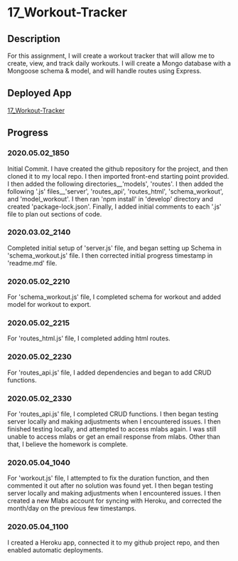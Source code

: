 # 17_Workout-Tracker

## Description

For this assignment, I will create a workout tracker  that will allow me to create, view, and track daily workouts. I will create a Mongo database with a Mongoose schema &amp; model, and will handle routes using Express.

## Deployed App

[17_Workout-Tracker](https://arcane-journey-09301.herokuapp.com/ "Deployed App on Heroku")

## Progress

### 2020.05.02_1850 

Initial Commit.  I have created the github repository for the project, and then cloned it to my local repo.  I then imported front-end starting point provided.  I then added the following directories__'models', 'routes'.  I then added the following '.js' files__'server', 'routes_api', 'routes_html', 'schema_workout', and 'model_workout'.  I then ran 'npm install' in 'develop' directory and created 'package-lock.json'.   Finally, I added initial comments to each '.js' file to plan out sections of code.

### 2020.03.02_2140
 
Completed initial setup of 'server.js' file, and began setting up Schema in 'schema_workout.js' file.  I then corrected initial progress timestamp in 'readme.md' file.

### 2020.05.02_2210
 
For 'schema_workout.js' file, I completed schema for workout and added model for workout to export.

### 2020.05.02_2215
 
For 'routes_html.js' file, I completed adding html routes.

### 2020.05.02_2230
 
For 'routes_api.js' file, I added dependencies and began to add CRUD functions.

### 2020.05.02_2330
 
For 'routes_api.js' file, I completed CRUD functions.  I then began testing server locally and making adjustments when I encountered issues.  I then finished testing locally, and attempted to access mlabs again.  I was still unable to access mlabs or get an email response from mlabs.  Other than that, I believe the homework is complete.

### 2020.05.04_1040
 
For 'workout.js' file, I attempted to fix the duration function, and then commented it out after no solution was found yet.  I then began testing server locally and making adjustments when I encountered issues.  I then created a new Mlabs account for syncing with Heroku, and corrected the month/day on the previous few timestamps.

### 2020.05.04_1100
 
I created a Heroku app, connected it to my github project repo, and then enabled automatic deployments.
